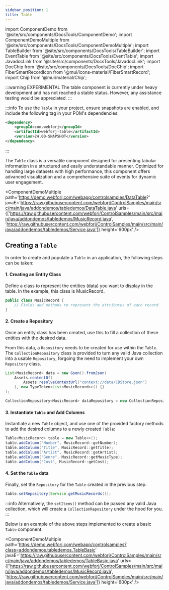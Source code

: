 ```yaml
---
sidebar_position: 1
title: Table
---
```


import ComponentDemo from '@site/src/components/DocsTools/ComponentDemo';
import ComponentDemoMultiple from '@site/src/components/DocsTools/ComponentDemoMultiple';
import TableBuilder from '@site/src/components/DocsTools/TableBuilder';
import EventTable from '@site/src/components/DocsTools/EventTable';
import JavadocLink from '@site/src/components/DocsTools/JavadocLink';
import DocChip from '@site/src/components/DocsTools/DocChip';
import FiberSmartRecordIcon from '@mui/icons-material/FiberSmartRecord';
import Chip from '@mui/material/Chip';

<DocChip tooltipText="This component will render with a shadow DOM, an API built into the browser that facilitates encapsulation." label="Shadow" component="a" href="../glossary#shadow-dom" target="_blank" clickable={true} iconName="shadow" />

<DocChip tooltipText="The name of the web component that will render in the DOM." label="dwc-table" clickable={false} iconName='code'/>

<JavadocLink type="engine" location="org/dwcj/component/button/Button" top='true'/>

:::warning EXPERIMENTAL
The table component is currently under heavy development and has not reached a stable status. However, any assistance testing would be appreciated.
:::

:::info
To use the `Table` in your project, ensure snapshots are enabled, and include the following tag in your POM's dependencies:

```xml
<dependency>
    <groupId>com.webforj</groupId>
    <artifactId>webforj-table</artifactId>
    <version>24.00-SNAPSHOT</version>
</dependency>
```
:::

The `Table` class is a versatile component designed for presenting tabular information in a structured and easily understandable manner. Optimized for handling large datasets with high performance, this component offers advanced visualization and a comprehensive suite of events for dynamic user engagement.

<ComponentDemoMultiple 
path='https://demo.webforj.com/webapp/controlsamples/DataTable?' 
javaE='https://raw.githubusercontent.com/webforj/ControlSamples/main/src/main/java/addondemos/tabledemos/DataTable.java'
urls={['https://raw.githubusercontent.com/webforj/ControlSamples/main/src/main/java/addondemos/tabledemos/MusicRecord.java', 
'https://raw.githubusercontent.com/webforj/ControlSamples/main/src/main/java/addondemos/tabledemos/Service.java']}
height='600px'
/>


## Creating a `Table` 

In order to create and populate a `Table` in an application, the following steps can be taken:

#### 1. Creating an Entity Class

Define a class to represent the entities (data) you want to display in the table. In the example, this class is MusicRecord.

```java
public class MusicRecord {
    // Fields and methods to represent the attributes of each record
}
```

#### 2. Create a Repository

Once an entity class has been created, use this to fill a collection of these entities with the desired data.

From this data, a `Repository` needs to be created for use within the `Table`. The `CollectionRepository` class is provided to turn any valid Java collection into a usable `Repository`, forgoing the need to implement your own `Repository` class.

```java
List<MusicRecord> data = new Gson().fromJson(
    Assets.contentOf(
        Assets.resolveContextUrl("context://data/CDStore.json")
    ), new TypeToken<List<MusicRecord>>() {}
);

CollectionRepository<MusicRecord> dataRepository = new CollectionRepository<>(data);
```

#### 3. Instantiate `Table` and Add Columns

Instantiate a new `Table` object, and use one of the provided factory methods to add the desired columns to a newly created `Table`:

```java
Table<MusicRecord> table = new Table<>();
table.addColumn("Number", MusicRecord::getNumber);
table.addColumn("Title", MusicRecord::getTitle);
table.addColumn("Artist", MusicRecord::getArtist);
table.addColumn("Genre", MusicRecord::getMusicType);
table.addColumn("Cost", MusicRecord::getCost);
```

#### 4. Set the `Table` data

Finally, set the `Repository` for the `Table` created in the previous step:

```java
table.setRepository(Service.getMusicRecords());
```

:::info
Alternatively, the `setItems()` method can be passed any valid Java collection, which will create a `CollectionRepository` under the hood for you. 
:::

Below is an example of the above steps implemented to create a basic `Table` component:


<ComponentDemoMultiple 
path='https://demo.webforj.com/webapp/controlsamples?class=addondemos.tabledemos.TableBasic' 
javaE='https://raw.githubusercontent.com/webforj/ControlSamples/main/src/main/java/addondemos/tabledemos/TableBasic.java'
urls={['https://raw.githubusercontent.com/webforj/ControlSamples/main/src/main/java/addondemos/tabledemos/MusicRecord.java', 
'https://raw.githubusercontent.com/webforj/ControlSamples/main/src/main/java/addondemos/tabledemos/Service.java']}
height='600px'
/>